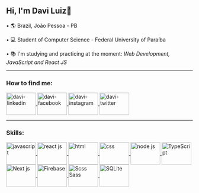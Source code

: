 ## Hi, I'm Davi Luiz👋
•  :earth_americas: Brazil,  João Pessoa - PB

• :computer: Student of Computer Science - Federal University of Paraíba

• :books: I'm studying and practicing at the moment: *Web Development, JavaScript and React JS*

_______________________________________________________________________________________________________________________________________________________

### How to find me:
<a href="https://www.linkedin.com/in/davi-luiz-a54645195/" target="_blank">
  <img align="center" alt="davi-linkedin" height="60" width="80" src="https://cdn.jsdelivr.net/gh/devicons/devicon/icons/linkedin/linkedin-original.svg" style="max-width:100%;">
</a>

<a href="https://www.facebook.com/profile.php?id=100007931407200" target="_blank">
  <img align="center" alt="davi-facebook" height="60" width="80" src="https://cdn.jsdelivr.net/gh/devicons/devicon/icons/facebook/facebook-original.svg" style="max-width:100%;">
</a>

<a href="https://www.instagram.com/daviluiz11/" target="_blank">
  <img align="center" alt="davi-instagram" height="60" width="80" src="https://gogeticons.com/frontend/web/icons/data/1/6/3/8/8/1/camera_instagram_instagram%20logo_icon_512.png" style="max-width:100%;">
</a>

<a href="https://twitter.com/daviluiz104" target="_blank">
  <img align="center" alt="davi-twitter" height="60" width="80" src="https://cdn2.iconfinder.com/data/icons/social-media-2285/512/1_Twitter3_colored_svg-256.png" style="max-width:100%;">
</a>

_______________________________________________________________________________________________________________________________________________________

### Skills:

<a href="https://developer.mozilla.org/pt-BR/docs/Web/JavaScript" target="_blank">
  <img align="center" alt="javascript" height="60" width="80" src="https://cdn.jsdelivr.net/gh/devicons/devicon/icons/javascript/javascript-original.svg" style="max-width:100%;"></img>
</a>

<a href="https://pt-br.reactjs.org/" target="_blank">
  <img align="center" alt="react js" height="60" width="80" src="https://cdn.jsdelivr.net/gh/devicons/devicon/icons/react/react-original.svg" style="max-width:100%;"></img>
</a>  

<a href="https://developer.mozilla.org/pt-BR/docs/Web/HTML" target="_blank">
  <img align="center" alt="html" height="60" width="80" src="https://cdn1.iconfinder.com/data/icons/logotypes/32/badge-html-5-256.png" style="max-width:100%;"></img>
</a>

<a href="https://developer.mozilla.org/pt-BR/docs/Web/CSS" target="_blank">
  <img align="center" alt="css" height="60" width="80" src="https://gogeticons.com/frontend/web/icons/data/1/1/8/6/6/css_512.png" style="max-width:100%;"></img>
</a>

<a href="https://nodejs.org/en/about/" target="_blank">
  <img align="center" alt="node js" height="60" width="80" src="https://cdn3.iconfinder.com/data/icons/popular-services-brands/512/node-256.png" style="max-width:100%;"></img>
</a>  

<a href="https://www.typescriptlang.org/" target="_blank">
  <img align="center" alt="TypeScript" height="60" width="80" src="https://cdn.worldvectorlogo.com/logos/typescript.svg" style="max-width:100%;"></img>
</a>  

<a href="https://nextjs.org/" target="_blank">
  <img align="center" alt="Next js" height="60" width="80" src="https://cdn.worldvectorlogo.com/logos/next-js.svg" style="max-width:100%;"></img>
</a>  

<a href="https://firebase.google.com/products/realtime-database/?utm_source=google&utm_medium=cpc&utm_campaign=latam-BR-all-pt-dr-SKWS-all-all-trial-e-dr-1011454-LUAC0008679&utm_content=text-ad-none-any-DEV_c-CRE_429626774316-ADGP_Hybrid%20%7C%20SKWS%20-%20EXA%20%7C%20Txt%20~%20Compute_Firebase-KWID_43700066431125567-kwd-312330826250&utm_term=KW_firebase-ST_Firebase&gclid=Cj0KCQiA0eOPBhCGARIsAFIwTs5_Oxt29QMeJpM0lTX0W5flLyahd_x58qdgYSeoHYKE92sM3j8Y5GMaAuP0EALw_wcB&gclsrc=aw.ds" target="_blank">
  <img align="center" alt="Firebase" height="60" width="80" src="https://cdn4.iconfinder.com/data/icons/google-i-o-2016/512/google_firebase-2-256.png" style="max-width:100%;"></img>
</a>

<a href="https://sass-lang.com/" target="_blank">
  <img align="center" alt="Scss Sass" height="60" width="80" src="https://sass-lang.com/assets/img/logos/logo-b6e1ef6e.svg" style="max-width:100%;"></img>
</a> 

<a href="https://www.sqlite.org/index.html" target="_blank">
  <img align="center" alt="SQLite" height="60" width="80" src="https://www.sqlite.org/images/sqlite370_banner.gif" style="max-width:100%;"></img>
</a> 

